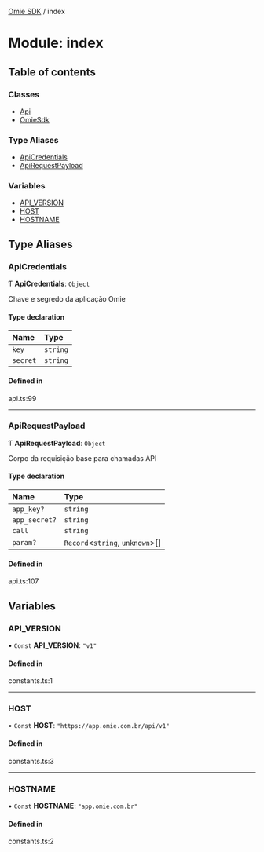 [Omie SDK](../README.md) / index

# Module: index

## Table of contents

### Classes

- [Api](../classes/index.Api.md)
- [OmieSdk](../classes/index.OmieSdk.md)

### Type Aliases

- [ApiCredentials](index.md#apicredentials)
- [ApiRequestPayload](index.md#apirequestpayload)

### Variables

- [API\_VERSION](index.md#api_version)
- [HOST](index.md#host)
- [HOSTNAME](index.md#hostname)

## Type Aliases

### ApiCredentials

Ƭ **ApiCredentials**: `Object`

Chave e segredo da aplicação Omie

#### Type declaration

| Name | Type |
| :------ | :------ |
| `key` | `string` |
| `secret` | `string` |

#### Defined in

api.ts:99

___

### ApiRequestPayload

Ƭ **ApiRequestPayload**: `Object`

Corpo da requisição base para chamadas API

#### Type declaration

| Name | Type |
| :------ | :------ |
| `app_key?` | `string` |
| `app_secret?` | `string` |
| `call` | `string` |
| `param?` | `Record`<`string`, `unknown`\>[] |

#### Defined in

api.ts:107

## Variables

### API\_VERSION

• `Const` **API\_VERSION**: ``"v1"``

#### Defined in

constants.ts:1

___

### HOST

• `Const` **HOST**: ``"https://app.omie.com.br/api/v1"``

#### Defined in

constants.ts:3

___

### HOSTNAME

• `Const` **HOSTNAME**: ``"app.omie.com.br"``

#### Defined in

constants.ts:2
